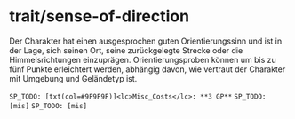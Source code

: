 # trait/sense-of-direction

Der Charakter hat einen ausgesprochen guten Orientierungssinn und ist in der Lage, sich seinen Ort, seine zurückgelegte Strecke oder die Himmelsrichtungen einzuprägen. Orientierungsproben können um bis zu fünf Punkte erleichtert werden, abhängig davon, wie vertraut der Charakter mit Umgebung und Geländetyp ist.

`SP_TODO: [txt(col=#9F9F9F)]<lc>Misc_Costs</lc>: **3 GP**`
`SP_TODO: [mis]`
`SP_TODO: [mis]`